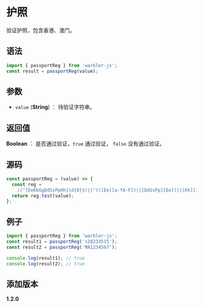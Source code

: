 # 护照

验证护照，包含香港、澳门。

## 语法

```js
import { passportReg } from 'warbler-js';
const result = passportReg(value);
```

## 参数

- `value` (**String**) ： 待验证字符串。

## 返回值

**Boolean** ： 是否通过验证，`true` 通过验证， `false` 没有通过验证。

## 源码

```js
const passportReg = (value) => {
  const reg =
    /(^[EeKkGgDdSsPpHh]\d{8}$)|(^(([Ee][a-fA-F])|([DdSsPp][Ee])|([Kk][Jj])|([Mm][Aa])|(1[45]))\d{7}$)/;
  return reg.test(value);
};
```

## 例子

```js
import { passportReg } from 'warbler-js';
const result1 = passportReg('s28233515');
const result2 = passportReg('MA1234567');

console.log(result1); // true
console.log(result2); // true
```

## 添加版本

**1.2.0**
